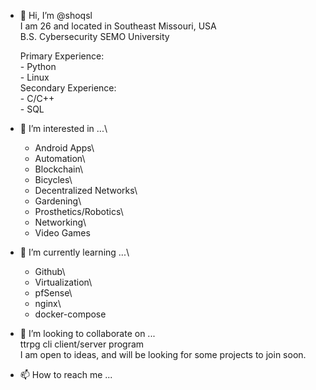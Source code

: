 - 👋 Hi, I’m @shoqsl\
    I am 26 and located in Southeast Missouri, USA\
    B.S. Cybersecurity SEMO University
    
    Primary Experience:\
      - Python\
      - Linux\
    Secondary Experience:\
      - C/C++\
      - SQL
        
- 👀 I’m interested in ...\
  - Android Apps\
  - Automation\
  - Blockchain\
  - Bicycles\
  - Decentralized Networks\
  - Gardening\
  - Prosthetics/Robotics\
  - Networking\
  - Video Games
    
- 🌱 I’m currently learning ...\
  - Github\
  - Virtualization\
  - pfSense\
  - nginx\
  - docker-compose
    
- 💞️ I’m looking to collaborate on ...\
    ttrpg cli client/server program\
    I am open to ideas, and will be looking for some projects to join soon.
    
- 📫 How to reach me ...
    

<!---
shoqsl/shoqsl is a ✨ special ✨ repository because its `README.md` (this file) appears on your GitHub profile.
You can click the Preview link to take a look at your changes.
--->

